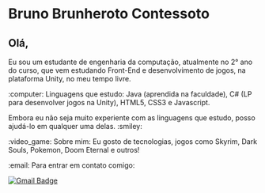 # Bruno Brunheroto Contessoto

## Olá,
<p>Eu sou um estudante de engenharia da computação, atualmente no 2° ano do curso, que vem estudando Front-End e desenvolvimento de jogos, na plataforma Unity, no meu tempo livre.</p>
<p>:computer: Linguagens que estudo: Java (aprendida na faculdade), C# (LP para desenvolver jogos na Unity), HTML5, CSS3 e Javascript.</p>
<p>Embora eu não seja muito experiente com as linguagens que estudo, posso ajudá-lo em qualquer uma delas. :smiley: </p>
<p>:video_game: Sobre mim: Eu gosto de tecnologias, jogos como Skyrim, Dark Souls, Pokemon, Doom Eternal e outros!</p>
<p>:email: Para entrar em contato comigo: </p>

[![Gmail Badge](https://img.shields.io/badge/-brunobrunheroto@gmail.com-c14438?style=flat-square&logo=Gmail&logoColor=white&link=mailto:brunobrunheroto@gmail.com)](mailto:brunobrunheroto@gmail.com)

